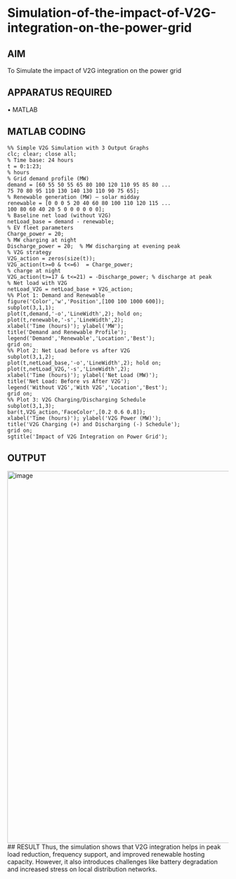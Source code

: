 # Simulation-of-the-impact-of-V2G-integration-on-the-power-grid
## AIM
To Simulate the impact of V2G integration on the power grid

## APPARATUS REQUIRED
•	MATLAB
## MATLAB CODING
```
%% Simple V2G Simulation with 3 Output Graphs 
clc; clear; close all; 
% Time base: 24 hours 
t = 0:1:23;   
% hours 
% Grid demand profile (MW) 
demand = [60 55 50 55 65 80 100 120 110 95 85 80 ... 
75 70 80 95 110 130 140 130 110 90 75 65]; 
% Renewable generation (MW) – solar midday 
renewable = [0 0 0 5 20 40 60 80 100 110 120 115 ... 
100 80 60 40 20 5 0 0 0 0 0 0]; 
% Baseline net load (without V2G) 
netLoad_base = demand - renewable; 
% EV fleet parameters 
Charge_power = 20;     
% MW charging at night 
Discharge_power = 20;  % MW discharging at evening peak 
% V2G strategy 
V2G_action = zeros(size(t)); 
V2G_action(t>=0 & t<=6)  = Charge_power;      
% charge at night 
V2G_action(t>=17 & t<=21) = -Discharge_power; % discharge at peak 
% Net load with V2G 
netLoad_V2G = netLoad_base + V2G_action; 
%% Plot 1: Demand and Renewable 
figure('Color','w','Position',[100 100 1000 600]); 
subplot(3,1,1); 
plot(t,demand,'-o','LineWidth',2); hold on; 
plot(t,renewable,'-s','LineWidth',2); 
xlabel('Time (hours)'); ylabel('MW'); 
title('Demand and Renewable Profile'); 
legend('Demand','Renewable','Location','Best'); 
grid on; 
%% Plot 2: Net Load before vs after V2G 
subplot(3,1,2); 
plot(t,netLoad_base,'-o','LineWidth',2); hold on; 
plot(t,netLoad_V2G,'-s','LineWidth',2); 
xlabel('Time (hours)'); ylabel('Net Load (MW)'); 
title('Net Load: Before vs After V2G'); 
legend('Without V2G','With V2G','Location','Best'); 
grid on; 
%% Plot 3: V2G Charging/Discharging Schedule 
subplot(3,1,3); 
bar(t,V2G_action,'FaceColor',[0.2 0.6 0.8]); 
xlabel('Time (hours)'); ylabel('V2G Power (MW)'); 
title('V2G Charging (+) and Discharging (-) Schedule'); 
grid on; 
sgtitle('Impact of V2G Integration on Power Grid');
```
## OUTPUT
<img width="1244" height="848" alt="image" src="https://github.com/user-attachments/assets/a0205bed-9636-412e-b611-0d55b126b0f2" />
## RESULT
Thus, the simulation shows that V2G integration helps in peak load reduction, frequency support, and improved renewable hosting capacity. However, it also introduces challenges like battery degradation and increased stress on local distribution networks.

